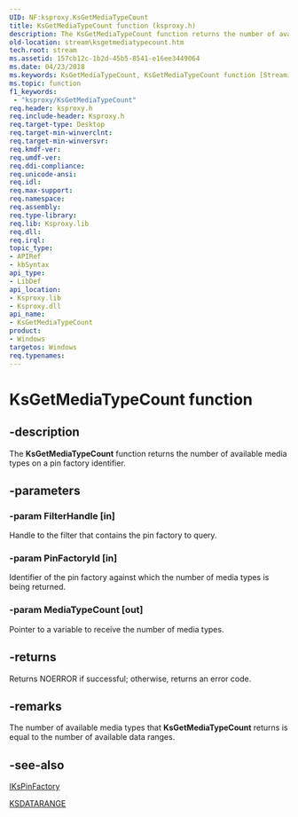 ```yaml
---
UID: NF:ksproxy.KsGetMediaTypeCount
title: KsGetMediaTypeCount function (ksproxy.h)
description: The KsGetMediaTypeCount function returns the number of available media types on a pin factory identifier.
old-location: stream\ksgetmediatypecount.htm
tech.root: stream
ms.assetid: 157cb12c-1b2d-45b5-8541-e16ee3449064
ms.date: 04/23/2018
ms.keywords: KsGetMediaTypeCount, KsGetMediaTypeCount function [Streaming Media Devices], ksproxy/KsGetMediaTypeCount, ksproxy_77c6249c-2b35-4d9e-afff-b01cf5518a73.xml, stream.ksgetmediatypecount
ms.topic: function
f1_keywords:
 - "ksproxy/KsGetMediaTypeCount"
req.header: ksproxy.h
req.include-header: Ksproxy.h
req.target-type: Desktop
req.target-min-winverclnt: 
req.target-min-winversvr: 
req.kmdf-ver: 
req.umdf-ver: 
req.ddi-compliance: 
req.unicode-ansi: 
req.idl: 
req.max-support: 
req.namespace: 
req.assembly: 
req.type-library: 
req.lib: Ksproxy.lib
req.dll: 
req.irql: 
topic_type:
- APIRef
- kbSyntax
api_type:
- LibDef
api_location:
- Ksproxy.lib
- Ksproxy.dll
api_name:
- KsGetMediaTypeCount
product:
- Windows
targetos: Windows
req.typenames: 
---
```


# KsGetMediaTypeCount function


## -description


The <b>KsGetMediaTypeCount</b> function returns the number of available media types on a pin factory identifier.


## -parameters




### -param FilterHandle [in]

Handle to the filter that contains the pin factory to query.


### -param PinFactoryId [in]

Identifier of the pin factory against which the number of media types is being returned.


### -param MediaTypeCount [out]

Pointer to a variable to receive the number of media types.


## -returns



Returns NOERROR if successful; otherwise, returns an error code.




## -remarks



The number of available media types that <b>KsGetMediaTypeCount</b> returns is equal to the number of available data ranges. 




## -see-also




<a href="https://docs.microsoft.com/windows-hardware/drivers/ddi/content/ksproxy/nn-ksproxy-ikspinfactory">IKsPinFactory</a>



<a href="https://docs.microsoft.com/previous-versions/ff561658(v=vs.85)">KSDATARANGE</a>
 

 


